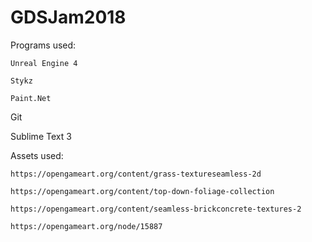 # GDSJam2018

Programs used: 

	Unreal Engine 4
  
	Stykz
  
	Paint.Net
  
  Git
  
  Sublime Text 3

Assets used:

	https://opengameart.org/content/grass-textureseamless-2d
  
	https://opengameart.org/content/top-down-foliage-collection
  
	https://opengameart.org/content/seamless-brickconcrete-textures-2
  
	https://opengameart.org/node/15887
	
